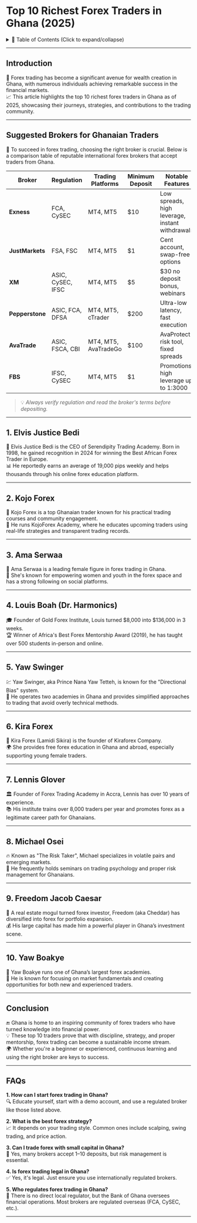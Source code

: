 # Top 10 Richest Forex Traders in Ghana (2025)

<details>
<summary>📑 Table of Contents (Click to expand/collapse)</summary>

1. [Introduction](#introduction)  
2. [Suggested Brokers for Ghanaian Traders](#suggested-brokers-for-ghanaian-traders)  
3. [1. Elvis Justice Bedi](#1-elvis-justice-bedi)  
4. [2. Kojo Forex](#2-kojo-forex)  
5. [3. Ama Serwaa](#3-ama-serwaa)  
6. [4. Louis Boah (Dr. Harmonics)](#4-louis-boah-dr-harmonics)  
7. [5. Yaw Swinger](#5-yaw-swinger)  
8. [6. Kira Forex](#6-kira-forex)  
9. [7. Lennis Glover](#7-lennis-glover)  
10. [8. Michael Osei](#8-michael-osei)  
11. [9. Freedom Jacob Caesar](#9-freedom-jacob-caesar)  
12. [10. Yaw Boakye](#10-yaw-boakye)  
13. [Conclusion](#conclusion)  
14. [FAQs](#faqs)

</details>

---

## Introduction

💱 Forex trading has become a significant avenue for wealth creation in Ghana, with numerous individuals achieving remarkable success in the financial markets.  
📈 This article highlights the top 10 richest forex traders in Ghana as of 2025, showcasing their journeys, strategies, and contributions to the trading community.

---

## Suggested Brokers for Ghanaian Traders

📌 To succeed in forex trading, choosing the right broker is crucial. Below is a comparison table of reputable international forex brokers that accept traders from Ghana.

| Broker        | Regulation           | Trading Platforms | Minimum Deposit | Notable Features                                 | Link |
|---------------|----------------------|-------------------|------------------|--------------------------------------------------|----------------|
| **Exness**     | FCA, CySEC            | MT4, MT5          | $10             | Low spreads, high leverage, instant withdrawals | [Join Now](https://one.exnesstrack.org/a/english23) |
| **JustMarkets**| FSA, FSC              | MT4, MT5          | $1              | Cent account, swap-free options                 | [Join Now](https://one.justmarkets.link/a/79iqw0j6nj) |
| **XM**         | ASIC, CySEC, IFSC     | MT4, MT5          | $5              | $30 no deposit bonus, webinars                  | [Join Now](https://clicks.pipaffiliates.com/c?c=589901&l=en&p=0) |
| **Pepperstone**| ASIC, FCA, DFSA       | MT4, MT5, cTrader | $200            | Ultra-low latency, fast execution               | [Join Now](https://trk.pepperstonepartners.com/aff_c?offer_id=367&aff_id=33954) |
| **AvaTrade**   | ASIC, FSCA, CBI       | MT4, MT5, AvaTradeGo | $100        | AvaProtect risk tool, fixed spreads             | [Join Now](https://www.avatrade.com?versionId=10301&tag=194438) |
| **FBS**        | IFSC, CySEC           | MT4, MT5          | $1              | Promotions, high leverage up to 1:3000         | [Join Now](https://fbs.partners?ibl=587836&ibp=21398815) |

> 💡 *Always verify regulation and read the broker's terms before depositing.*

---

## 1. Elvis Justice Bedi

👤 Elvis Justice Bedi is the CEO of Serendipity Trading Academy. Born in 1998, he gained recognition in 2024 for winning the Best African Forex Trader in Europe.  
📊 He reportedly earns an average of 19,000 pips weekly and helps thousands through his online forex education platform.

---

## 2. Kojo Forex

🎯 Kojo Forex is a top Ghanaian trader known for his practical trading courses and community engagement.  
💼 He runs KojoForex Academy, where he educates upcoming traders using real-life strategies and transparent trading records.

---

## 3. Ama Serwaa

🌟 Ama Serwaa is a leading female figure in forex trading in Ghana.  
💬 She's known for empowering women and youth in the forex space and has a strong following on social platforms.

---

## 4. Louis Boah (Dr. Harmonics)

🎓 Founder of Gold Forex Institute, Louis turned $8,000 into $136,000 in 3 weeks.  
🏆 Winner of Africa's Best Forex Mentorship Award (2019), he has taught over 500 students in-person and online.

---

## 5. Yaw Swinger

💹 Yaw Swinger, aka Prince Nana Yaw Tetteh, is known for the "Directional Bias" system.  
🏫 He operates two academies in Ghana and provides simplified approaches to trading that avoid overly technical methods.

---

## 6. Kira Forex

💼 Kira Forex (Lamidi Sikira) is the founder of Kiraforex Company.  
🌍 She provides free forex education in Ghana and abroad, especially supporting young female traders.

---

## 7. Lennis Glover

🏛️ Founder of Forex Trading Academy in Accra, Lennis has over 10 years of experience.  
📚 His institute trains over 8,000 traders per year and promotes forex as a legitimate career path for Ghanaians.

---

## 8. Michael Osei

🔥 Known as "The Risk Taker", Michael specializes in volatile pairs and emerging markets.  
🎤 He frequently holds seminars on trading psychology and proper risk management for Ghanaians.

---

## 9. Freedom Jacob Caesar

🏢 A real estate mogul turned forex investor, Freedom (aka Cheddar) has diversified into forex for portfolio expansion.  
💰 His large capital has made him a powerful player in Ghana’s investment scene.

---

## 10. Yaw Boakye

📘 Yaw Boakye runs one of Ghana’s largest forex academies.  
🔎 He is known for focusing on market fundamentals and creating opportunities for both new and experienced traders.

---

## Conclusion

🔚 Ghana is home to an inspiring community of forex traders who have turned knowledge into financial power.  
💡 These top 10 traders prove that with discipline, strategy, and proper mentorship, forex trading can become a sustainable income stream.  
🌍 Whether you're a beginner or experienced, continuous learning and using the right broker are keys to success.

---

## FAQs

**1. How can I start forex trading in Ghana?**  
🔍 Educate yourself, start with a demo account, and use a regulated broker like those listed above.

**2. What is the best forex strategy?**  
📈 It depends on your trading style. Common ones include scalping, swing trading, and price action.

**3. Can I trade forex with small capital in Ghana?**  
💸 Yes, many brokers accept $1–$10 deposits, but risk management is essential.

**4. Is forex trading legal in Ghana?**  
✅ Yes, it's legal. Just ensure you use internationally regulated brokers.

**5. Who regulates forex trading in Ghana?**  
🏦 There is no direct local regulator, but the Bank of Ghana oversees financial operations. Most brokers are regulated overseas (FCA, CySEC, etc.).

---

